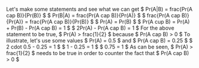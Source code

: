 Let's make some statements and see what we can get
$ Pr(A|B) = frac{Pr(A cap B)}{Pr(B)} $
$ Pr(B|A) = frac{Pr(A cap B)}{Pr(A)} $
$ frac{Pr(A cap B)}{Pr(A)} = frac{Pr(A cap B)}{Pr(B)} $
$ Pr(A) = Pr(B) $
$ Pr(A cup B) = Pr(A) + Pr(B) - Pr(A cap B) = 1 $
$ 2Pr(A) - Pr(A cap B) = 1 $
For the above statement to be true, $ Pr(A) > frac{1}{2} $ because $ Pr(A cap B) > 0 $
To illustrate, let's use some values
$ Pr(A) = 0.5 $ and $ Pr(A cap B) = 0.25 $
$ 2 cdot 0.5 - 0.25 = 1 $
$ 1 - 0.25 = 1 $
$ 0.75 = 1 $
As can be seen, $ Pr(A) > frac{1}{2} $ needs to be true in order to counter the fact that $ Pr(A cap B) > 0 $
